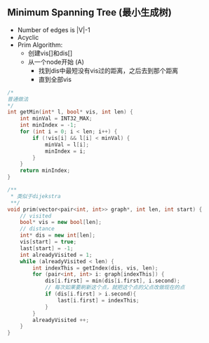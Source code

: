 ## Minimum Spanning Tree (最小生成树)
- Number of edges is |V|-1
- Acyclic
- Prim Algorithm:
    - 创建vis[]和dis[]
    - 从一个node开始 (A)
        - 找到dis中最短没有vis过的距离，之后去到那个距离
        - 直到全部vis
``` cpp
/*
普通做法
*/
int getMin(int* l, bool* vis, int len) {
    int minVal = INT32_MAX;
    int minIndex = -1;
    for (int i = 0; i < len; i++) {
        if (!vis[i] && l[i] < minVal) {
            minVal = l[i];
            minIndex = i;
        }
    }
    return minIndex;
}

/**
 * 类似于dijekstra
 **/
void prim(vector<pair<int, int>> graph*, int len, int start) {
    // visited
    bool* vis = new bool[len];
    // distance
    int* dis = new int[len];
    vis[start] = true;
    last[start] = -1;
    int alreadyVisited = 1;
    while (alreadyVisited < len) {
        int indexThis = getIndex(dis, vis, len);
        for (pair<int, int> i: graph[indexThis]) {
            dis[i.first] = min(dis[i.first], i.second);
            // 每次如果要刷新这个点，就把这个点的父点改做现在的点
            if (dis[i.first] > i.second){
                last[i.first] = indexThis;
            }
        }
        alreadyVisited ++;
    }
}
```